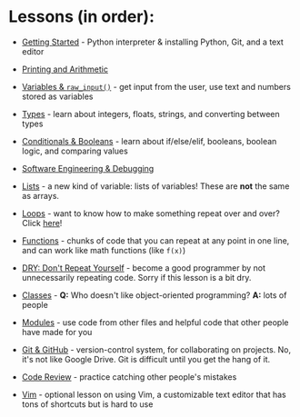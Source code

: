 # Lessons (in order):
 * [Getting Started](getting-started) - Python interpreter & installing Python, Git, and a text editor
 
 * [Printing and Arithmetic](basics)
 * [Variables & `raw_input()`](variables) - get input from the user, use text and numbers stored as variables
 * [Types](types) - learn about integers, floats, strings, and converting between types
 * [Conditionals & Booleans](logic) - learn about if/else/elif, booleans, boolean logic, and comparing values
 * [Software Engineering & Debugging](debugging)
 * [Lists](lists) - a new kind of variable: lists of variables! These are **not** the same as arrays.
 * [Loops](loops) - want to know how to make something repeat over and over? Click [here](loops/funny-joke)!
 * [Functions](functions) - chunks of code that you can repeat at any point in one line, and can work like math functions (like `f(x)`)
 * [DRY: Don't Repeat Yourself](dry) - become a good programmer by not unnecessarily repeating code. Sorry if this lesson is a bit dry.
 * [Classes](classes) - **Q:** Who doesn't like object-oriented programming? **A:** lots of people
 * [Modules](modules) - use code from other files and helpful code that other people have made for you
 * [Git & GitHub](git) - version-control system, for collaborating on projects. No, it's not like Google Drive. Git is difficult until you get the hang of it.
 * [Code Review](code-review) - practice catching other people's mistakes
 * [Vim](vim) - optional lesson on using Vim, a customizable text editor that has tons of shortcuts but is hard to use
